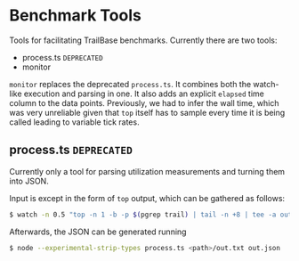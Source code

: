 # Benchmark Tools

Tools for facilitating TrailBase benchmarks. Currently there are two tools:

* process.ts `DEPRECATED`
* monitor

`monitor` replaces the deprecated `process.ts`. It combines both the watch-like
execution and parsing in one. It also adds an explicit `elapsed` time column to
the data points. Previously, we had to infer the wall time, which was very
unreliable given that `top` itself has to sample every time it is being called
leading to variable tick rates.

## process.ts `DEPRECATED`

Currently only a tool for parsing utilization measurements and turning them
into JSON.

Input is except in the form of `top` output, which can be gathered as follows:

```bash
$ watch -n 0.5 "top -n 1 -b -p $(pgrep trail) | tail -n +8 | tee -a out.txt"
```

Afterwards, the JSON can be generated running

```bash
$ node --experimental-strip-types process.ts <path>/out.txt out.json
```
